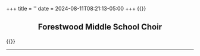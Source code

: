 +++
title = ''
date = 2024-08-11T08:21:13-05:00
+++
{{<rawhtml>}}
<h2 style="text-align:center">Forestwood Middle School Choir</h2>
{{</rawhtml>}}

---